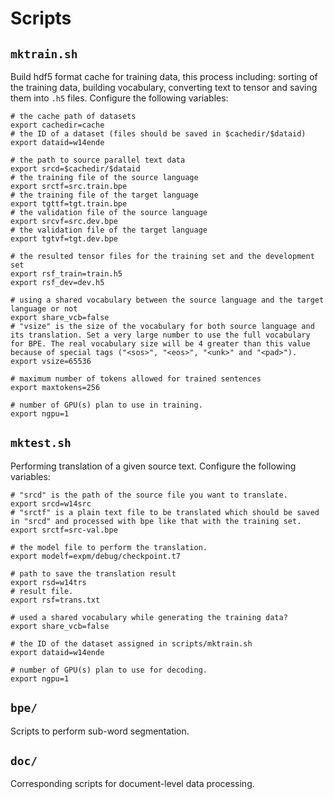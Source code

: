 # Scripts

## `mktrain.sh`

Build hdf5 format cache for training data, this process including: sorting of the training data, building vocabulary, converting text to tensor and saving them into `.h5` files. Configure the following variables:


```
# the cache path of datasets
export cachedir=cache
# the ID of a dataset (files should be saved in $cachedir/$dataid)
export dataid=w14ende

# the path to source parallel text data
export srcd=$cachedir/$dataid
# the training file of the source language
export srctf=src.train.bpe
# the training file of the target language
export tgttf=tgt.train.bpe
# the validation file of the source language
export srcvf=src.dev.bpe
# the validation file of the target language
export tgtvf=tgt.dev.bpe

# the resulted tensor files for the training set and the development set
export rsf_train=train.h5
export rsf_dev=dev.h5

# using a shared vocabulary between the source language and the target language or not
export share_vcb=false
# "vsize" is the size of the vocabulary for both source language and its translation. Set a very large number to use the full vocabulary for BPE. The real vocabulary size will be 4 greater than this value because of special tags ("<sos>", "<eos>", "<unk>" and "<pad>").
export vsize=65536

# maximum number of tokens allowed for trained sentences
export maxtokens=256

# number of GPU(s) plan to use in training.
export ngpu=1
```

## `mktest.sh`

Performing translation of a given source text. Configure the following variables:

```
# "srcd" is the path of the source file you want to translate.
export srcd=w14src
# "srctf" is a plain text file to be translated which should be saved in "srcd" and processed with bpe like that with the training set.
export srctf=src-val.bpe

# the model file to perform the translation.
export modelf=expm/debug/checkpoint.t7

# path to save the translation result
export rsd=w14trs
# result file.
export rsf=trans.txt

# used a shared vocabulary while generating the training data?
export share_vcb=false

# the ID of the dataset assigned in scripts/mktrain.sh
export dataid=w14ende

# number of GPU(s) plan to use for decoding.
export ngpu=1
```

## `bpe/`

Scripts to perform sub-word segmentation.

## `doc/`

Corresponding scripts for document-level data processing.
